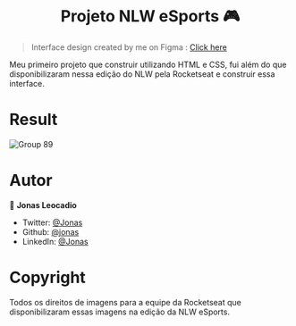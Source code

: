 <h1 align="center">Projeto NLW eSports 🎮 </h1>

> Interface design created by me on Figma : <a href="https://www.figma.com/file/3AbBu6frmkoT4MI23YxjEm/Lading-Page-NLW?node-id=173%3A1" target="_blank">Click here</a>

Meu primeiro projeto que construir utilizando HTML e CSS, fui além do que disponibilizaram nessa edição do NLW pela Rocketseat e construir essa interface.

<h1> Result </h1>

![Group 89](https://user-images.githubusercontent.com/64425832/191821523-1362dc07-eda3-447c-a571-fc8b1e6556f2.png)

<h1>Autor</h1>

👤 **Jonas Leocadio**

- Twitter: [@Jonas](https://twitter.com/Jonaxxss)
- Github: [@jonas](https://github.com/Jonassx)
- LinkedIn: [@Jonas](https://linkedin.com/in/jonaxs)

<h1>Copyright</h1>
  
Todos os direitos de imagens para a equipe da Rocketseat que disponibilizaram essas imagens na edição da NLW eSports.
